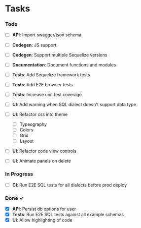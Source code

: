 # Tasks

### Todo

- [ ] **API**: Import swagger/json schema

- [ ] **Codegen**: JS support
- [ ] **Codegen**: Support multiple Sequelize versions

- [ ] **Documentation**: Document functions and modules

- [ ] **Tests**: Add Sequelize framework tests
- [ ] **Tests**: Add E2E browser tests
- [ ] **Tests**: Increase unit test coverage

- [ ] **UI**: Add warning when SQL dialect doesn't support data type
- [ ] **UI**: Refactor css into theme
  - [ ] Typeography
  - [ ] Colors
  - [ ] Grid
  - [ ] Layout
- [ ] **UI**: Refactor code view controls
- [ ] **UI**: Animate panels on delete

### In Progress

- [ ] **CI**: Run E2E SQL tests for all dialects before prod deploy

### Done ✓

- [x] **API**: Persist db options for user
- [x] **Tests**: Run E2E SQL tests against all example schemas
- [x] **UI**: Allow highlighting of code
